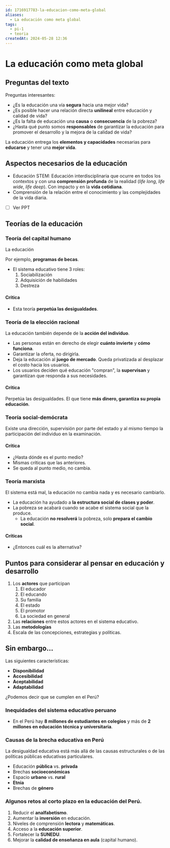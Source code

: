 ```yaml
---
id: 1716917783-la-educacion-como-meta-global
aliases:
  - La educación como meta global
tags:
  - pi-1
  - teoria
createdAt: 2024-05-28 12:36
---
```


# La educación como meta global

## Preguntas del texto

Preguntas interesantes:

- ¿Es la educación una vía **segura** hacia una mejor vida?
- ¿Es posible hacer una relación directa **unilineal** entre educación y calidad de vida?
- ¿Es la falta de educación una **causa** o **consecuencia** de la pobreza?
- ¿Hasta qué punto somos **responsables** de garantizar la educación para promover el desarrollo y la mejora de la calidad de vida?

La educación entrega los **elementos y capacidades** necesarias para **educarse** y tener una **mejor vida**.

## Aspectos necesarios de la educación

- Educación STEM: Educación interdisciplinaria que ocurre en todos los contextos y con una **comprensión profunda** de la realidad (*life long*, *life wide*, *life deep*). Con impacto y en la **vida cotidiana**.
- Comprensión de la relación entre el conocimiento y las complejidades de la vida diaria.
- [ ] Ver PPT

## Teorías de la educación

### Teoría del capital humano

La educación

Por ejemplo, **programas de becas**.

- El sistema educativo tiene 3 roles:
  1. Sociabilización
  2. Adquisición de habilidades
  3. Destreza

#### Crítica

- Esta teoría **perpetúa las desigualdades**.

### Teoría de la elección racional

La educación también depende de la **acción del individuo**.

- Las personas están en derecho de elegir **cuánto invierte** y **cómo funciona**.
- Garantizar la oferta, no dirigirla.
- Deja la educación al **juego de mercado**. Queda privatizada al desplazar el costo hacia los usuarios.
- Los usuarios deciden qué educación "compran", la **supervisan** y garantizan que responda a sus necesidades.

#### Crítica

Perpetúa las desigualdades. El que tiene **más dinero, garantiza su propia educación**.

### Teoría social-demócrata

Existe una dirección, supervisión por parte del estado y al mismo tiempo la participación del individuo en la examinación.

#### Crítica

- ¿Hasta dónde es el punto medio?
- Mismas críticas que las anteriores.
- Se queda al punto medio, no cambia.

### Teoría marxista

El sistema está mal, la educación no cambia nada y es necesario cambiarlo.

- La educación ha ayudado a **la estructura social de clases y poder**.
- La pobreza se acabará cuando se acabe el sistema social que la produce.
  - La educación **no resolverá** la pobreza, solo **prepara el cambio social**.

#### Críticas

- ¿Entonces cuál es la alternativa?

## Puntos para considerar al pensar en educación y desarrollo

1. Los **actores** que participan
   1. El educador
   2. El educando
   3. Su familia
   4. El estado
   5. El promotor
   6. La sociedad en general
2. Las **relaciones** entre estos actores en el sistema educativo.
3. Las **metodologías**
4. Escala de las concepciones, estrategias y políticas.

## Sin embargo...

Las siguientes características:

- **Disponibilidad**
- **Accesibilidad**
- **Aceptabilidad**
- **Adaptabilidad**

¿Podemos decir que se cumplen en el Perú?

### Inequidades del sistema educativo peruano

- En el Perú hay **8 millones de estudiantes en colegios** y más de **2 millones en educación técnica y universitaria**.

### Causas de la brecha educativa en Perú

La desigualdad educativa está más allá de las causas estructurales o de las políticas públicas educativas particulares.

- Educación **pública** vs. **privada**
- Brechas **socioeconómicas**
- Espacio **urbano** vs. **rural**
- **Etnia**
- Brechas de **género**

### Algunos retos al corto plazo en la educación del Perú.

1. Reducir el **analfabetismo**.
2. Aumentar la **inversión** en educación.
3. Niveles de comprensión **lectora** y **matemáticas**.
4. Acceso a la **educación superior**.
5. Fortalecer la **SUNEDU**.
6. Mejorar la **calidad de enseñanza en aula** (capital humano).
